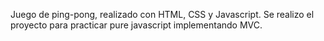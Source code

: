 Juego de ping-pong, realizado con HTML, CSS y Javascript. Se realizo el proyecto para practicar pure javascript implementando MVC.
